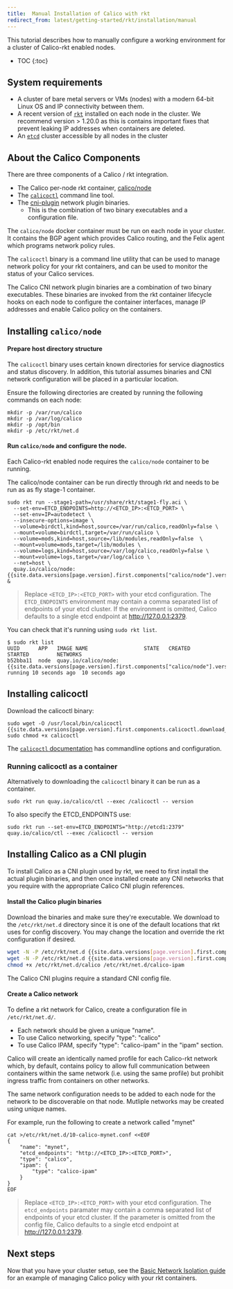 ```yaml
---
title:  Manual Installation of Calico with rkt
redirect_from: latest/getting-started/rkt/installation/manual
---
```


This tutorial describes how to manually configure a working environment for
a cluster of Calico-rkt enabled nodes.

* TOC
{:toc}

## System requirements

- A cluster of bare metal servers or VMs (nodes) with a modern 64-bit Linux OS and IP connectivity
  between them.
- A recent version of [`rkt`](https://github.com/coreos/rkt/releases/latest) installed on each node in the cluster.  We recommend
  version > 1.20.0 as this is contains important fixes that prevent leaking IP addresses
  when containers are deleted.
- An [`etcd`](https://coreos.com/etcd/docs/latest/) cluster accessible by all nodes in the cluster

## About the Calico Components

There are three components of a Calico / rkt integration.

- The Calico per-node rkt container, [calico/node](https://quay.io/repository/calico/node?tab=tags)
- The [`calicoctl`](https://github.com/projectcalico/calicoctl/releases) command line tool.
- The [cni-plugin](https://github.com/projectcalico/cni-plugin/releases) network plugin binaries.
  - This is the combination of two binary executables and a configuration file.

The `calico/node` docker container must be run on each node in your cluster.  It contains
the BGP agent which provides Calico routing, and the Felix agent which programs network policy
rules.

The `calicoctl` binary is a command line utility that can be used to manage network policy
for your rkt containers, and can be used to monitor the status of your Calico services.

The Calico CNI network plugin binaries are a combination of two binary executables.
These binaries are invoked from the rkt container lifecycle hooks on each node to configure
the container interfaces,  manage IP addresses and enable Calico policy on the containers.

## Installing `calico/node`

#### Prepare host directory structure

The `calicoctl` binary uses certain known directories for service diagnostics and
status discovery.  In addition, this tutorial assumes binaries and CNI network
configuration will be placed in a particular location.

Ensure the following directories are created by running the following commands on
each node:

```
mkdir -p /var/run/calico
mkdir -p /var/log/calico
mkdir -p /opt/bin
mkdir -p /etc/rkt/net.d
```

#### Run `calico/node` and configure the node.

Each Calico-rkt enabled node requires the `calico/node` container to be running.

The calico/node container can be run directly through rkt and needs to be run as
as fly stage-1 container.

```shell
sudo rkt run --stage1-path=/usr/share/rkt/stage1-fly.aci \
  --set-env=ETCD_ENDPOINTS=http://<ETCD_IP>:<ETCD_PORT> \
  --set-env=IP=autodetect \
  --insecure-options=image \
  --volume=birdctl,kind=host,source=/var/run/calico,readOnly=false \
  --mount=volume=birdctl,target=/var/run/calico \
  --volume=mods,kind=host,source=/lib/modules,readOnly=false  \
  --mount=volume=mods,target=/lib/modules \
  --volume=logs,kind=host,source=/var/log/calico,readOnly=false \
  --mount=volume=logs,target=/var/log/calico \
  --net=host \
  quay.io/calico/node:{{site.data.versions[page.version].first.components["calico/node"].version}} &
```

> Replace `<ETCD_IP>:<ETCD_PORT>` with your etcd configuration.  The `ETCD_ENDPOINTS`
> environment may contain a comma separated list of endpoints of your etcd cluster.
> If the environment is omitted, Calico defaults to a single etcd
> endpoint at http://127.0.0.1:2379.

You can check that it's running using `sudo rkt list`.

```shell
$ sudo rkt list
UUID      APP	IMAGE NAME                  STATE   CREATED         STARTED         NETWORKS
b52bba11  node  quay.io/calico/node:{{site.data.versions[page.version].first.components["calico/node"].version}}  running 10 seconds ago  10 seconds ago
```

## Installing calicoctl
   Download the calicoctl binary:

   ```
   sudo wget -O /usr/local/bin/calicoctl {{site.data.versions[page.version].first.components.calicoctl.download_url}}
   sudo chmod +x calicoctl
   ```

The [`calicoctl` documentation]({{site.baseurl}}/{{page.version}}/reference/calicoctl/) has commandline options and configuration.

### Running calicoctl as a container

Alternatively to downloading the `calicoctl` binary it can be run as a container.

```
sudo rkt run quay.io/calico/ctl --exec /calicoctl -- version
```

To also specify the ETCD_ENDPOINTS use:

```
sudo rkt run --set-env=ETCD_ENDPOINTS="http://etcd1:2379" quay.io/calico/ctl --exec /calicoctl -- version
```

## Installing Calico as a CNI plugin

To install Calico as a CNI plugin used by rkt, we need to first install the
actual plugin binaries, and then once installed create any CNI networks that you
require with the appropriate Calico CNI plugin references.

#### Install the Calico plugin binaries

Download the binaries and make sure they're executable.  We download to the
`/etc/rkt/net.d` directory since it is one of the default locations that rkt uses
for config discovery.  You may change the location and override the rkt configuration
if desired.

```bash
wget -N -P /etc/rkt/net.d {{site.data.versions[page.version].first.components["calico/cni"].download_calico_url}}
wget -N -P /etc/rkt/net.d {{site.data.versions[page.version].first.components["calico/cni"].download_calico_ipam_url}}
chmod +x /etc/rkt/net.d/calico /etc/rkt/net.d/calico-ipam
```

The Calico CNI plugins require a standard CNI config file.

#### Create a Calico network

To define a rkt network for Calico, create a configuration file in `/etc/rkt/net.d/`.

- Each network should be given a unique "name".
- To use Calico networking, specify "type": "calico"
- To use Calico IPAM, specify "type": "calico-ipam" in the "ipam" section.

Calico will create an identically named profile for each Calico-rkt network which, by
default, contains policy to allow full communication between containers within the same
network (i.e. using the same profile) but prohibit ingress traffic from containers
on other networks.

The same network configuration needs to be added to each node for the network
to be discoverable on that node.  Mutliple networks may be created using unique names.

For example, run the following to create a network called "mynet"

```shell
cat >/etc/rkt/net.d/10-calico-mynet.conf <<EOF
{
    "name": "mynet",
    "etcd_endpoints": "http://<ETCD_IP>:<ETCD_PORT>",
    "type": "calico",
    "ipam": {
        "type": "calico-ipam"
    }
}
EOF
```

> Replace `<ETCD_IP>:<ETCD_PORT>` with your etcd configuration.  The `etcd_endpoints`
> paramater may contain a comma separated list of endpoints of your etcd cluster.
> If the parameter is omitted from the config file, Calico defaults to a single etcd
> endpoint at http://127.0.0.1:2379.

## Next steps

Now that you have your cluster setup, see the
[Basic Network Isolation guide]({{site.baseurl}}/{{page.version}}/getting-started/rkt/tutorials/basic)
for an example of managing Calico policy with your rkt containers.
